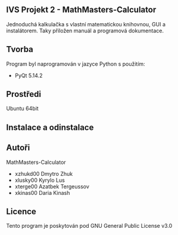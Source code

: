 IVS Projekt 2 - MathMasters-Calculator
---------

Jednoduchá kalkulačka s vlastní matematickou knihovnou, GUI a instalátorem. Taky přiložen manuál a programová dokumentace.


Tvorba
------
Program byl naprogramován v jazyce Python s použitím:
- PyQt 5.14.2


Prostředi
---------

Ubuntu 64bit

Instalace a odinstalace
-----------------------


Autoři
------

MathMasters-Calculator
- xzhukd00 Dmytro Zhuk 
- xlusky00 Kyrylo Lus 
- xterge00 Azatbek Tergeussov 
- xkinas00 Daria Kinash

Licence
-------

Tento program je poskytován pod GNU General Public License v3.0
